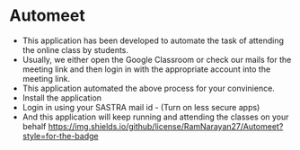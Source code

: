 # Automeet
- This application has been developed to automate the task of attending the online class by students.
- Usually, we either open the Google Classroom or check our mails for the meeting link and then login in with the appropriate account into the meeting link.
- This application automated the above process for your convinience.
- Install the application
- Login in using your SASTRA mail id - (Turn on less secure apps)
- And this application will keep running and attending the classes on your behalf
https://img.shields.io/github/license/RamNarayan27/Automeet?style=for-the-badge
